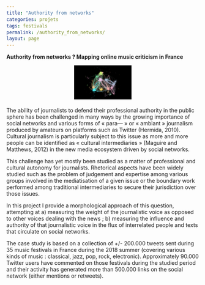 ```yaml
---
title: "Authority from networks"
categories: projets
tags: festivals
permalink: /authority_from_networks/
layout: page
---
```


<b>Authority from networks ? Mapping online music criticism in France</b>
<div align="center"><img src="/img/festivals.png" width="150px"></div>
<br>
The ability of journalists to defend their professional authority in the public sphere has been challenged in many ways by the growing importance of social networks and various forms of « para— » or « ambiant » journalism produced by amateurs on platforms such as Twitter (Hermida, 2010). Cultural journalism is particularly subject to this issue as more and more people can be identified as « cultural intermediaries » (Maguire and Matthews, 2012) in the new media ecosystem driven by social networks.

This challenge has yet mostly been studied as a matter of professional and cultural autonomy for journalists. Rhetorical aspects have been widely studied such as the problem of judgement and expertise among various groups involved in the mediatisation of a given issue or the boundary work performed among traditional intermediaries to secure their jurisdiction over those issues.

In this project I provide a morphological approach of this question, attempting at a) measuring the weight of the journalistic voice as opposed to other voices dealing with the news ; b) measuring the influence and authority of that journalistic voice in the flux of interrelated people and texts that circulate on social networks.

The case study is based on a collection of +/- 200.000 tweets sent during 35 music festivals in France during the 2018 summer (covering various kinds of music : classical, jazz, pop, rock, electronic). Approximately 90.000 Twitter users have commented on those festivals during the studied period and their activity has generated more than 500.000 links on the social network (either mentions or retweets).
